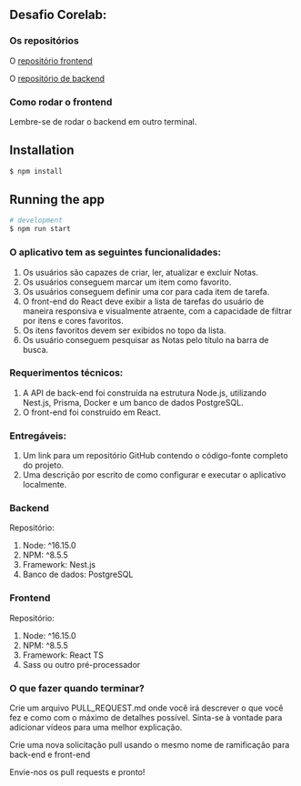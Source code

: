 ## Desafio Corelab:

### Os repositórios

O [repositório frontend](https://github.com/MatheusDalia/corelab-web-challenge-dalia)

O [repositório de backend](https://github.com/MatheusDalia/corelab-api-challenge-dalia)

### Como rodar o frontend

Lembre-se de rodar o backend em outro terminal.

## Installation

```bash
$ npm install
```

## Running the app

```bash
# development
$ npm run start
```

### O aplicativo tem as seguintes funcionalidades:

1. Os usuários são capazes de criar, ler, atualizar e excluir Notas.
2. Os usuários conseguem marcar um item como favorito.
3. Os usuários conseguem definir uma cor para cada item de tarefa.
4. O front-end do React deve exibir a lista de tarefas do usuário de maneira responsiva e visualmente atraente, com a capacidade de filtrar por itens e cores favoritos.
5. Os itens favoritos devem ser exibidos no topo da lista.
6. Os usuário conseguem pesquisar as Notas pelo título na barra de busca.

### Requerimentos técnicos:

1. A API de back-end foi construída na estrutura Node.js, utilizando Nest.js, Prisma, Docker e um banco de dados PostgreSQL.
2. O front-end foi construído em React.

### Entregáveis:

1. Um link para um repositório GitHub contendo o código-fonte completo do projeto.
2. Uma descrição por escrito de como configurar e executar o aplicativo localmente.

### Backend

Repositório:

1. Node: ^16.15.0
2. NPM: ^8.5.5
3. Framework: Nest.js
4. Banco de dados: PostgreSQL

### Frontend

Repositório:

1. Node: ^16.15.0
2. NPM: ^8.5.5
3. Framework: React TS
4. Sass ou outro pré-processador

### O que fazer quando terminar?

Crie um arquivo PULL_REQUEST.md onde você irá descrever o que você fez e como com o máximo de detalhes possível. Sinta-se à vontade para adicionar vídeos para uma melhor explicação.

Crie uma nova solicitação pull usando o mesmo nome de ramificação para back-end e front-end

Envie-nos os pull requests e pronto!
